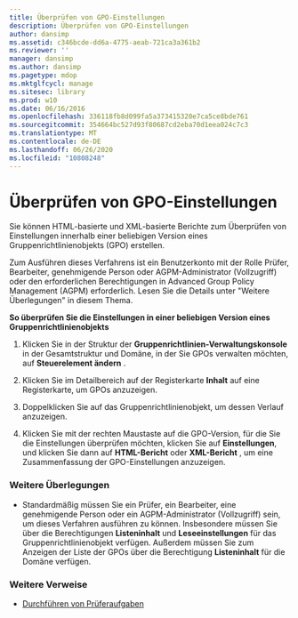 ```yaml
---
title: Überprüfen von GPO-Einstellungen
description: Überprüfen von GPO-Einstellungen
author: dansimp
ms.assetid: c346bcde-dd6a-4775-aeab-721ca3a361b2
ms.reviewer: ''
manager: dansimp
ms.author: dansimp
ms.pagetype: mdop
ms.mktglfcycl: manage
ms.sitesec: library
ms.prod: w10
ms.date: 06/16/2016
ms.openlocfilehash: 336118fb8d099fa5a373415320e7ca5ce8bde761
ms.sourcegitcommit: 354664bc527d93f80687cd2eba70d1eea024c7c3
ms.translationtype: MT
ms.contentlocale: de-DE
ms.lasthandoff: 06/26/2020
ms.locfileid: "10808248"
---
```

# Überprüfen von GPO-Einstellungen


Sie können HTML-basierte und XML-basierte Berichte zum Überprüfen von Einstellungen innerhalb einer beliebigen Version eines Gruppenrichtlinienobjekts (GPO) erstellen.

Zum Ausführen dieses Verfahrens ist ein Benutzerkonto mit der Rolle Prüfer, Bearbeiter, genehmigende Person oder AGPM-Administrator (Vollzugriff) oder den erforderlichen Berechtigungen in Advanced Group Policy Management (AGPM) erforderlich. Lesen Sie die Details unter "Weitere Überlegungen" in diesem Thema.

**So überprüfen Sie die Einstellungen in einer beliebigen Version eines Gruppenrichtlinienobjekts**

1.  Klicken Sie in der Struktur der **Gruppenrichtlinien-Verwaltungskonsole** in der Gesamtstruktur und Domäne, in der Sie GPOs verwalten möchten, auf **Steuerelement ändern** .

2.  Klicken Sie im Detailbereich auf der Registerkarte **Inhalt** auf eine Registerkarte, um GPOs anzuzeigen.

3.  Doppelklicken Sie auf das Gruppenrichtlinienobjekt, um dessen Verlauf anzuzeigen.

4.  Klicken Sie mit der rechten Maustaste auf die GPO-Version, für die Sie die Einstellungen überprüfen möchten, klicken Sie auf **Einstellungen**, und klicken Sie dann auf **HTML-Bericht** oder **XML-Bericht** , um eine Zusammenfassung der GPO-Einstellungen anzuzeigen.

### Weitere Überlegungen

-   Standardmäßig müssen Sie ein Prüfer, ein Bearbeiter, eine genehmigende Person oder ein AGPM-Administrator (Vollzugriff) sein, um dieses Verfahren ausführen zu können. Insbesondere müssen Sie über die Berechtigungen **Listeninhalt** und **Leseeinstellungen** für das Gruppenrichtlinienobjekt verfügen. Außerdem müssen Sie zum Anzeigen der Liste der GPOs über die Berechtigung **Listeninhalt** für die Domäne verfügen.

### Weitere Verweise

-   [Durchführen von Prüferaufgaben](performing-reviewer-tasks-agpm40.md)

 

 






